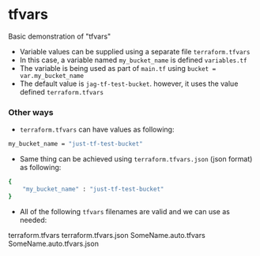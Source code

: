# tfvars

Basic demonstration of "tfvars"
- Variable values can be supplied using a separate file `terraform.tfvars`
- In this case, a variable named `my_bucket_name` is defined `variables.tf`
- The variable is being used as part of `main.tf` using `bucket = var.my_bucket_name`
- The default value is `jag-tf-test-bucket`. however, it uses the value defined `terraform.tfvars`

### Other ways

- `terraform.tfvars` can have values as following:
```bash
my_bucket_name = "just-tf-test-bucket"
```

- Same thing can be achieved using `terraform.tfvars.json` (json format) as following:
```bash
{
    "my_bucket_name" : "just-tf-test-bucket"
}
```

- All of the following `tfvars` filenames are valid and we can use as needed:

terraform.tfvars
terraform.tfvars.json
SomeName.auto.tfvars
SomeName.auto.tfvars.json

